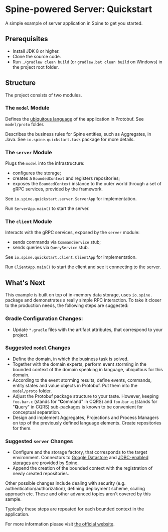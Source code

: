 # Spine-powered Server: Quickstart
A simple example of server application in Spine to get you started.

## Prerequisites

* Install JDK 8 or higher.
* Clone the source code.
* Run `./gradlew clean build` (or `gradlew.bat clean build` on Windows)
 in the project root folder.

## Structure

The project consists of two modules.

### The `model` Module

Defines the [ubiquitous language](https://martinfowler.com/bliki/UbiquitousLanguage.html) 
of the application in Protobuf. See `model/proto` folder.

Describes the business rules for Spine entities, such as Aggregates, in Java. 
See `io.spine.quickstart.task` package for more details.


### The `server` Module

Plugs the `model` into the infrastructure: 
 * configures the storage;
 * creates a `BoundedContext` and registers repositories;
 * exposes the `BoundedContext` instance to the outer world through a set of gRPC services, 
 provided by the framework.

See `io.spine.quickstart.server.ServerApp` for implementation. 

Run `ServerApp.main()` to start the server.

### The `client` Module

Interacts with the gRPC services, exposed by the `server` module: 
 * sends commands via `CommandService` stub;
 * sends queries via `QueryService` stub.

See `io.spine.quickstart.client.ClientApp` for implementation.

Run `ClientApp.main()` to start the client and see it connecting to the server.
 
## What's Next

This example is built on top of in-memory data storage, uses `io.spine.` package 
and demonstrates a really simple RPC interaction. To take it closer to the production needs, 
the following steps are suggested:

### Gradle Configuration Changes:

 * Update `*.gradle` files with the artifact attributes, that correspond to your project.

### Suggested `model` Changes 

 * Define the domain, in which the business task is solved.
 * Together with the domain experts, perform event storming in the bounded context of the domain 
 speaking in language, ubiquitous for this domain.
 * According to the event storming results, define events, commands, entity states and value 
objects in Protobuf. Put them into the `model/proto` folder. 
 * Adjust the Protobuf package structure to your taste. However, keeping `foo.bar.c` (stands for
 "**C**ommand"  in CQRS) and `foo.bar.q` (stands for "**Q**uery" in CQRS) sub-packages is known 
 to be convenient for conceptual separation.
 * Design and implement Aggregates, Projections and Process Managers on top of the previously 
 defined language elements. Create repositories for them.

### Suggested `server` Changes 

 * Configure and the storage factory, that corresponds to the target environment. Connectors to 
 [Google Datastore](https://github.com/SpineEventEngine/gae-java) and [JDBC-enabled storages](https://github.com/SpineEventEngine/jdbc-storage)
 are provided by Spine.
 * Append the creation of the bounded context with the registration of newly created repositories.
 
 Other possible changes include dealing with security (e.g. authentication/authorization), defining
 deployment scheme, scaling approach etc. These and other advanced topics aren't covered by this sample.
 

Typically these steps are repeated for each bounded context in the application.
 
For more information please visit [the official website](https://spine.io).
